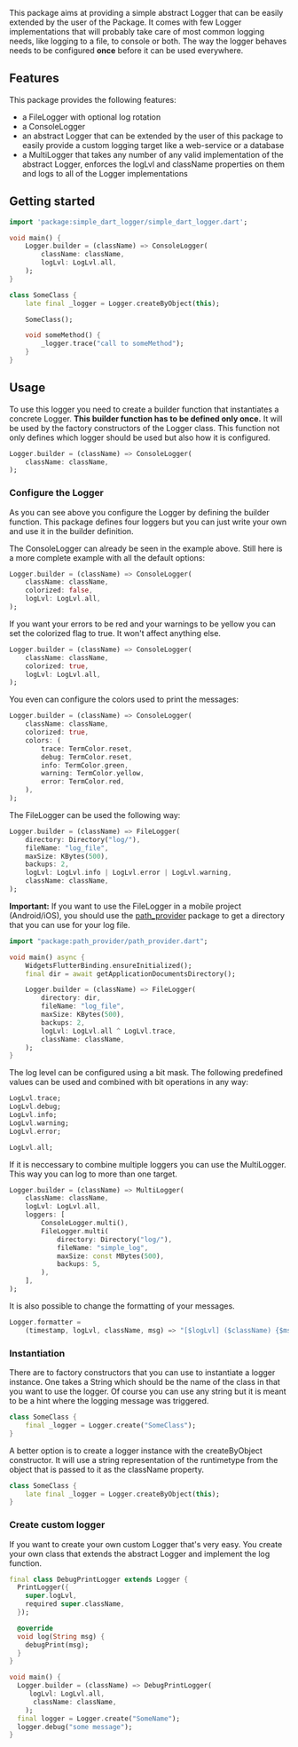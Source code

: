 This package aims at providing a simple abstract Logger that can be easily
extended by the user of the Package. It comes with few Logger implementations
that will probably take care of most common logging needs, like logging to a file,
to console or both. The way the logger behaves needs to be configured __once__
before it can be used everywhere.

## Features

This package provides the following features:

- a FileLogger with optional log rotation
- a ConsoleLogger
- an abstract Logger that can be extended by the user of this package to easily 
provide a custom logging target like a web-service or a database
- a MultiLogger that takes any number of any valid implementation of the abstract Logger,
enforces the logLvl and className properties on them and logs to all of the Logger implementations

## Getting started

```dart 
import 'package:simple_dart_logger/simple_dart_logger.dart';

void main() {
    Logger.builder = (className) => ConsoleLogger(
        className: className,
        logLvl: LogLvl.all,
    );
}

class SomeClass {
    late final _logger = Logger.createByObject(this);

    SomeClass();

    void someMethod() {
        _logger.trace("call to someMethod");
    }
}
```

## Usage

To use this logger you need to create a builder function that instantiates a concrete Logger.
__This builder function has to be defined only once.__ It will be used by the factory constructors
of the Logger class. This function not only defines which logger should be used but also how it 
is configured.

```dart 
Logger.builder = (className) => ConsoleLogger(
    className: className,
);
```

### Configure the Logger 

As you can see above you configure the Logger by defining the builder function. 
This package defines four loggers but you can just write your own and use it in the builder
definition.

The ConsoleLogger can already be seen in the example above. 
Still here is a more complete example with all the default options:

```dart
Logger.builder = (className) => ConsoleLogger(
    className: className,
    colorized: false,
    logLvl: LogLvl.all,
);
```

If you want your errors to be red and your warnings to be yellow you can set
the colorized flag to true. It won't affect anything else.

```dart
Logger.builder = (className) => ConsoleLogger(
    className: className,
    colorized: true,
    logLvl: LogLvl.all,
);
```

You even can configure the colors used to print the messages:

```dart
Logger.builder = (className) => ConsoleLogger(
    className: className,
    colorized: true,
    colors: (
        trace: TermColor.reset,
        debug: TermColor.reset,
        info: TermColor.green,
        warning: TermColor.yellow,
        error: TermColor.red,
    ),
);
```

The FileLogger can be used the following
way:

```dart
Logger.builder = (className) => FileLogger(
    directory: Directory("log/"),
    fileName: "log_file",
    maxSize: KBytes(500),
    backups: 2,
    logLvl: LogLvl.info | LogLvl.error | LogLvl.warning,
    className: className,
);
```
__Important:__ If you want to use the FileLogger in a mobile project (Android/iOS),
you should use the [path_provider](https://pub.dev/packages/path_provider) package to get a directory that you can use for
your log file.

```dart
import "package:path_provider/path_provider.dart";

void main() async {
    WidgetsFlutterBinding.ensureInitialized();
    final dir = await getApplicationDocumentsDirectory();

    Logger.builder = (className) => FileLogger(
        directory: dir,
        fileName: "log_file",
        maxSize: KBytes(500),
        backups: 2,
        logLvl: LogLvl.all ^ LogLvl.trace,
        className: className,
    );
}
```

The log level can be configured using a bit mask. The following predefined values
can be used and combined with bit operations in any way:

```dart
LogLvl.trace;
LogLvl.debug;
LogLvl.info;
LogLvl.warning;
LogLvl.error;

LogLvl.all;
```

If it is neccessary to combine multiple loggers you can use the MultiLogger.
This way you can log to more than one target.

```dart
Logger.builder = (className) => MultiLogger(
    className: className,
    logLvl: LogLvl.all,
    loggers: [
        ConsoleLogger.multi(),
        FileLogger.multi(
            directory: Directory("log/"),
            fileName: "simple_log",
            maxSize: const MBytes(500),
            backups: 5,
        ),
    ],
);
```

It is also possible to change the formatting of your messages.

```dart
Logger.formatter =
    (timestamp, logLvl, className, msg) => "[$logLvl] ($className) {$msg}";
```

### Instantiation

There are to factory constructors that you can use to instantiate a logger instance.
One takes a String which should be the name of the class in that you want to use the logger.
Of course you can use any string but it is meant to be a hint where the logging message was
triggered.

```dart
class SomeClass {
    final _logger = Logger.create("SomeClass");
}
```

A better option is to create a logger instance with the createByObject constructor.
It will use a string representation of the runtimetype from the object that is passed to it 
as the className property.

```dart 
class SomeClass {
    late final _logger = Logger.createByObject(this);
}
```

### Create custom logger

If you want to create your own custom Logger that's very easy. You create your 
own class that extends the abstract Logger and implement the log function.

```dart 
final class DebugPrintLogger extends Logger {
  PrintLogger({
    super.logLvl,
    required super.className,
  });

  @override
  void log(String msg) {
    debugPrint(msg);
  }
}

void main() {
  Logger.builder = (className) => DebugPrintLogger(
     logLvl: LogLvl.all,
      className: className,
    );
  final logger = Logger.create("SomeName");    
  logger.debug("some message");
}
```

<!-- ## Additional information -->
